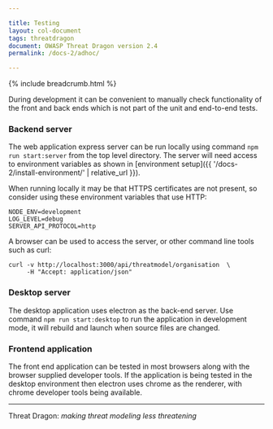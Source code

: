 ```yaml
---

title: Testing
layout: col-document
tags: threatdragon
document: OWASP Threat Dragon version 2.4
permalink: /docs-2/adhoc/

---
```


{% include breadcrumb.html %}

During development it can be convenient to manually check functionality of the
front and back ends which is not part of the unit and end-to-end tests.

### Backend server

The web application express server can be run locally using command `npm run start:server` from the top level directory.
The server will need access to environment variables as shown in
[environment setup]({{ '/docs-2/install-environment/' | relative_url }}).

When running locally it may be that HTTPS certificates are not present,
so consider using these environment variables that use HTTP:

```text
NODE_ENV=development
LOG_LEVEL=debug
SERVER_API_PROTOCOL=http
```

A browser can be used to access the server, or other command line tools such as curl:

```text
curl -v http://localhost:3000/api/threatmodel/organisation  \
     -H "Accept: application/json"
```

### Desktop server

The desktop application uses electron as the back-end server.
Use command `npm run start:desktop` to run the application in development mode,
it will rebuild and launch when source files are changed.

### Frontend application

The front end application can be tested in most browsers along with the browser supplied developer tools.
If the application is being tested in the desktop environment then electron uses
chrome as the renderer, with chrome developer tools being available.

----

Threat Dragon: _making threat modeling less threatening_
